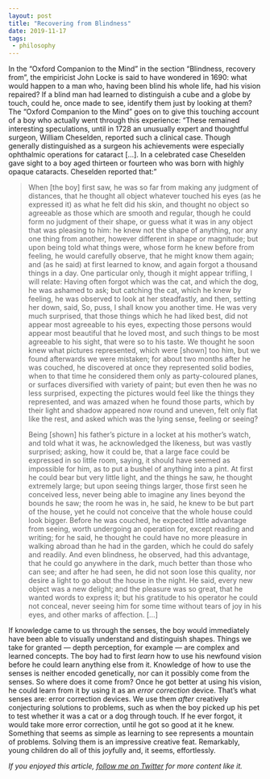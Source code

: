 ```yaml
---
layout: post
title: "Recovering from Blindness"
date: 2019-11-17
tags:
 - philosophy
---
```


In the “Oxford Companion to the Mind” in the section “Blindness, recovery from”, the empiricist John Locke is said to have wondered in 1690: what would happen to a man who, having been blind his whole life, had his vision repaired? If a blind man had learned to distinguish a cube and a globe by touch, could he, once made to see, identify them just by looking at them? The “Oxford Companion to the Mind” goes on to give this touching account of a boy who actually went through this experience: “These remained interesting speculations, until in 1728 an unusually expert and thoughtful surgeon, William Cheselden, reported such a clinical case. Though generally distinguished as a surgeon his achievements were especially ophthalmic operations for cataract […]. In a celebrated case Cheselden gave sight to a boy aged thirteen or fourteen who was born with highly opaque cataracts. Cheselden reported that:”

<blockquote>
  <p>
    When [the boy] first saw, he was so far from making any judgment of distances, that he thought all object whatever touched his eyes (as he expressed it) as what he felt did his skin, and thought no object so agreeable as those which are smooth and regular, though he could form no judgment of their shape, or guess what it was in any object that was pleasing to him: he knew not the shape of anything, nor any one thing from another, however different in shape or magnitude; but upon being told what things were, whose form he knew before from feeling, he would carefully observe, that he might know them again; and (as he said) at first learned to know, and again forgot a thousand things in a day. One particular only, though it might appear trifling, I will relate: Having often forgot which was the cat, and which the dog, he was ashamed to ask; but catching the cat, which he knew by feeling, he was observed to look at her steadfastly, and then, setting her down, said, So, puss, I shall know you another time. He was very much surprised, that those things which he had liked best, did not appear most agreeable to his eyes, expecting those persons would appear most beautiful that he loved most, and such things to be most agreeable to his sight, that were so to his taste. We thought he soon knew what pictures represented, which were [shown] too him, but we found afterwards we were mistaken; for about two months after he was couched, he discovered at once they represented solid bodies, when to that time he considered them only as party-coloured planes, or surfaces diversified with variety of paint; but even then he was no less surprised, expecting the pictures would feel like the things they represented, and was amazed when he found those parts, which by their light and shadow appeared now round and uneven, felt only flat like the rest, and asked which was the lying sense, feeling or seeing?
  </p>
  <p>
    Being [shown] his father’s picture in a locket at his mother’s watch, and told what it was, he acknowledged the likeness, but was vastly surprised; asking, how it could be, that a large face could be expressed in so little room, saying, it should have seemed as impossible for him, as to put a bushel of anything into a pint. At first he could bear but very little light, and the things he saw, he thought extremely large; but upon seeing things larger, those first seen he conceived less, never being able to imagine any lines beyond the bounds he saw; the room he was in, he said, he knew to be but part of the house, yet he could not conceive that the whole house could look bigger. Before he was couched, he expected little advantage from seeing, worth undergoing an operation for, except reading and writing; for he said, he thought he could have no more pleasure in walking abroad than he had in the garden, which he could do safely and readily. And even blindness, he observed, had this advantage, that he could go anywhere in the dark, much better than those who can see; and after he had seen, he did not soon lose this quality, nor desire a light to go about the house in the night. He said, every new object was a new delight; and the pleasure was so great, that he wanted words to express it; but his gratitude to his operator he could not conceal, never seeing him for some time without tears of joy in his eyes, and other marks of affection. […]
  </p>
</blockquote>

If knowledge came to us through the senses, the boy would immediately have been able to visually understand and distinguish shapes. Things we take for granted — depth perception, for example — are complex and learned concepts. The boy had to first *learn* how to use his newfound vision before he could learn anything else from it. Knowledge of how to use the senses is neither encoded genetically, nor can it possibly come from the senses. So where does it come from? Once he got better at using his vision, he could learn from it by using it as an *error correction* device. That’s what senses are: error correction devices. We use them *after* creatively conjecturing solutions to problems, such as when the boy picked up his pet to test whether it was a cat or a dog through touch. If he ever forgot, it would take more error correction, until he got so good at it he knew. Something that seems as simple as learning to see represents a mountain of problems. Solving them is an impressive creative feat. Remarkably, young children do all of this joyfully and, it seems, effortlessly.

*If you enjoyed this article, [follow me on Twitter](https://twitter.com/dchackethal) for more content like it.*
